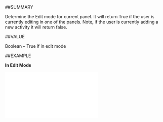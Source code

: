 
##SUMMARY


Determine the Edit mode for current panel. It will return True if the user is currently editing in one of the panels. Note, if the user is currently adding a new activity it will return false. 



##VALUE

Boolean – True if in edit mode


##EXAMPLE

**In Edit Mode**



![](..\..\Examples\vbs\Application.SOContext.EditMode.vbs.txt)

